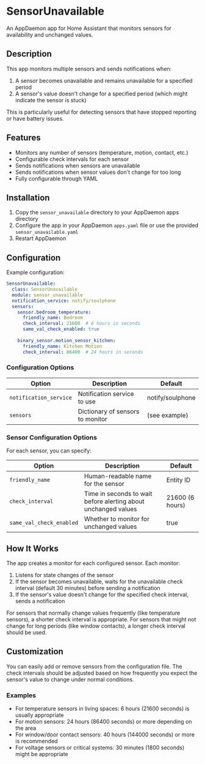 # SensorUnavailable

An AppDaemon app for Home Assistant that monitors sensors for availability and unchanged values.

## Description

This app monitors multiple sensors and sends notifications when:
1. A sensor becomes unavailable and remains unavailable for a specified period
2. A sensor's value doesn't change for a specified period (which might indicate the sensor is stuck)

This is particularly useful for detecting sensors that have stopped reporting or have battery issues.

## Features

- Monitors any number of sensors (temperature, motion, contact, etc.)
- Configurable check intervals for each sensor
- Sends notifications when sensors are unavailable
- Sends notifications when sensor values don't change for too long
- Fully configurable through YAML

## Installation

1. Copy the `sensor_unavailable` directory to your AppDaemon apps directory
2. Configure the app in your AppDaemon `apps.yaml` file or use the provided `sensor_unavailable.yaml`
3. Restart AppDaemon

## Configuration

Example configuration:

```yaml
SensorUnavailable:
  class: SensorUnavailable
  module: sensor_unavailable
  notification_service: notify/soulphone
  sensors:
    sensor.bedroom_temperature:
      friendly_name: Bedroom
      check_interval: 21600  # 6 hours in seconds
      same_val_check_enabled: true
    
    binary_sensor.motion_sensor_kitchen:
      friendly_name: Kitchen Motion
      check_interval: 86400  # 24 hours in seconds
```

### Configuration Options

| Option | Description | Default |
|--------|-------------|---------|
| `notification_service` | Notification service to use | notify/soulphone |
| `sensors` | Dictionary of sensors to monitor | (see example) |

### Sensor Configuration Options

For each sensor, you can specify:

| Option | Description | Default |
|--------|-------------|---------|
| `friendly_name` | Human-readable name for the sensor | Entity ID |
| `check_interval` | Time in seconds to wait before alerting about unchanged values | 21600 (6 hours) |
| `same_val_check_enabled` | Whether to monitor for unchanged values | true |

## How It Works

The app creates a monitor for each configured sensor. Each monitor:

1. Listens for state changes of the sensor
2. If the sensor becomes unavailable, waits for the unavailable check interval (default 30 minutes) before sending a notification
3. If the sensor's value doesn't change for the specified check interval, sends a notification

For sensors that normally change values frequently (like temperature sensors), a shorter check interval is appropriate. For sensors that might not change for long periods (like window contacts), a longer check interval should be used.

## Customization

You can easily add or remove sensors from the configuration file. The check intervals should be adjusted based on how frequently you expect the sensor's value to change under normal conditions.

### Examples

- For temperature sensors in living spaces: 6 hours (21600 seconds) is usually appropriate
- For motion sensors: 24 hours (86400 seconds) or more depending on the area
- For window/door contact sensors: 40 hours (144000 seconds) or more is recommended
- For voltage sensors or critical systems: 30 minutes (1800 seconds) might be appropriate
